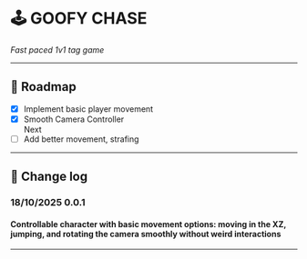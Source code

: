 # 🕹️ GOOFY CHASE

_Fast paced 1v1 tag game_

---
## 🚀 Roadmap

- [x] Implement basic player movement  
- [x] Smooth Camera Controller  
Next  
- [ ] Add better movement, strafing

---

## 📖 Change log

### **18/10/2025 0.0.1**
#### Controllable character with basic movement options: moving in the XZ, jumping, and rotating the camera smoothly without weird interactions

---

